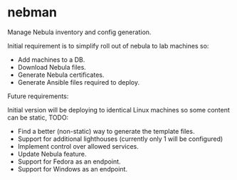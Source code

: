 # nebman
Manage Nebula inventory and config generation.

Initial requirement is to simplify roll out of nebula to lab machines so:
- Add machines to a DB.
- Download Nebula files.
- Generate Nebula certificates.
- Generate Ansible files required to deploy.

Future requirements:

Initial version will be deploying to identical Linux machines so some content can be static, TODO:
- Find a better (non-static) way to generate the template files.
- Support for additional lighthouses (currently only 1 will be configured)
- Implement control over allowed services.
- Update Nebula feature.
- Support for Fedora as an endpoint.
- Support for Windows as an endpoint.
